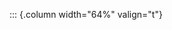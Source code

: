 <!-- Copyright (C) 2024  Kevin Sandom -->
<!-- Begin a new column of width 64%. -->

::: {.column width="64%" valign="t"}

